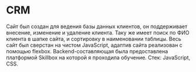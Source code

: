 # CRM

Сайт был создан для ведения базы данных клиентов, он поддерживает внесение, изменение и удаление клиента. Таку же имеет поиск по ФИО клиента в шапке сайта, и сортировку в наименовании таблицы. Весь сайт был сверстан на чистом JavaScript, адаптив сайта реализован с помощью flexbox.
Backend-составляющая была предоставлена платформой Skillbox на которой я проходила обучение.
Стек: JavaScript, CSS.

